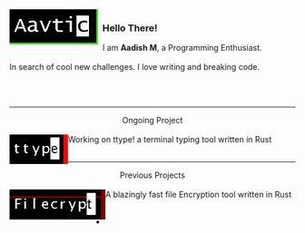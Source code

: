 
<img align="left" src="resources/aavtic1.png">


### &nbsp; Hello There!         
&nbsp; I am **Aadish M**, a Programming Enthusiast.
<br>
</br>
 In search of cool new challenges. I love writing and breaking code.

<br>
</br>

---
<center>
Ongoing Project
</center>
<br>
<img align="left" src="resources/recent-proj.png">
Working on ttype! a terminal typing tool written in Rust
</br>
<br>

---

<center>
Previous Projects
</center>
<br>
<img align="left" src="resources/filecrypt.png">
A blazingly fast file Encryption tool written in Rust 
</br>
<br>

-
